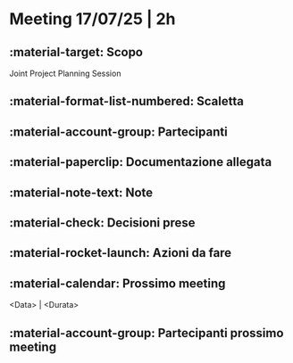 # Meeting 17/07/25 | 2h

## :material-target: **Scopo**

Joint Project Planning Session

## :material-format-list-numbered: **Scaletta**  

## :material-account-group: **Partecipanti**  

## :material-paperclip: **Documentazione allegata**  

## :material-note-text: **Note**  

## :material-check: **Decisioni prese**  

## :material-rocket-launch: **Azioni da fare**  

## :material-calendar: **Prossimo meeting**

&lt;Data&gt; | &lt;Durata&gt;

## :material-account-group: **Partecipanti prossimo meeting**  
